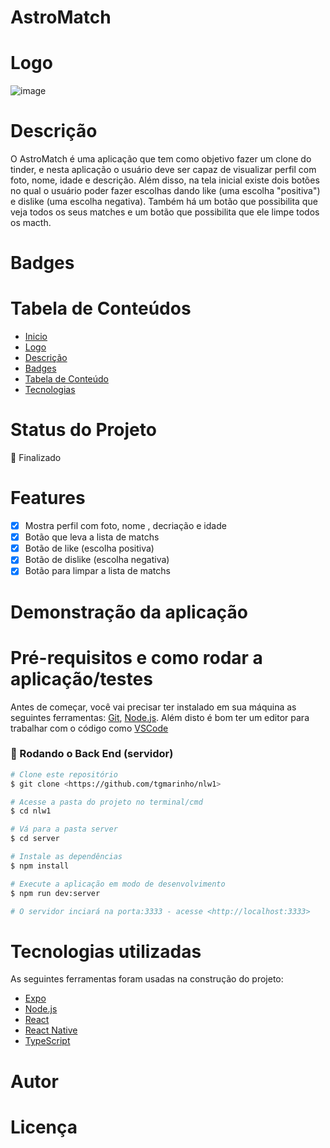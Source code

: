 # AstroMatch

# Logo 
![image](https://user-images.githubusercontent.com/91707433/173234187-9d437f03-ee50-416f-a667-c7190b8dccb9.png)


# Descrição
O AstroMatch é uma aplicação que tem como objetivo fazer um clone do tinder, e nesta aplicação o usuário deve ser capaz de visualizar perfil com foto, nome, idade e descrição. Além disso, na tela inicial existe dois botões no qual o usuário poder fazer escolhas dando like (uma escolha "positiva") e dislike (uma escolha negativa).
Também há um botão que possibilita que veja todos os seus matches e um botão que possibilita que ele limpe todos os macth.

# Badges

# Tabela de Conteúdos

<!--ts-->
   * [Inicio](#AstroMatch)
   * [Logo](#Logo)
   * [Descrição](#Descrição)
   * [Badges](#Badges)
   * [Tabela de Conteúdo](#Tabela-de-conteudo)
   * [Tecnologias](#tecnologias)
<!--te-->

# Status do Projeto

  🚀 Finalizado 

# Features

- [x] Mostra perfil com foto, nome , decriação e idade
- [x] Botão que leva a lista de matchs
- [x] Botão de like (escolha positiva)
- [x] Botão de dislike (escolha negativa)
- [x] Botão para limpar a lista de matchs

# Demonstração da aplicação
# Pré-requisitos e como rodar a aplicação/testes
Antes de começar, você vai precisar ter instalado em sua máquina as seguintes ferramentas:
[Git](https://git-scm.com), [Node.js](https://nodejs.org/en/). 
Além disto é bom ter um editor para trabalhar com o código como [VSCode](https://code.visualstudio.com/)

### 🎲 Rodando o Back End (servidor)

```bash
# Clone este repositório
$ git clone <https://github.com/tgmarinho/nlw1>

# Acesse a pasta do projeto no terminal/cmd
$ cd nlw1

# Vá para a pasta server
$ cd server

# Instale as dependências
$ npm install

# Execute a aplicação em modo de desenvolvimento
$ npm run dev:server

# O servidor inciará na porta:3333 - acesse <http://localhost:3333>
```

# Tecnologias utilizadas

As seguintes ferramentas foram usadas na construção do projeto:

- [Expo](https://expo.io/)
- [Node.js](https://nodejs.org/en/)
- [React](https://pt-br.reactjs.org/)
- [React Native](https://reactnative.dev/)
- [TypeScript](https://www.typescriptlang.org/)

# Autor
# Licença
